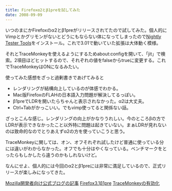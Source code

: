 ```yaml
---
title: Firefoxα2とβ1preを試してみた
date: 2008-09-09
---
```

いつのまにかFirefoxのα2とβ1preがリリースされてたので試してみた。個人的にVimpとかグリモンがないとどうにもならない体になってしまったので<a href="https://addons.mozilla.org/ja/firefox/addon/6543">Nightly Tester Tools</a>をインストール。これで3.01で動いていた拡張は大体動く模様。

それとTraceMonkeyを使えるようにするためabout:configを開いて、「jit」で検索。2項目ほどヒットするので、それぞれの値をfalseからtrueに変更する。これでTraceMonkeyはONになるみたい。

使ってみた感想をざっと過剰書きであげてみると

<ul>
<li>レンダリングが結構向上しているのが体感でわかる。</li>
<li>Mac版FirefoxのFLAHの日本語入力問題が解決してるっぽい。</li>
<li>β1preでLDRを開いたらちゃんと表示されなかった。α2は大丈夫。</li>
<li>Ctrl+Tabがかっこいい。でもvimp使ってると関係ない話。</li>
</ul>

ざっとこんな感じ。レンダリングの向上がかなりうれしい。今のところβの方でLDRが表示できなかったこと以外特に問題は起きていない。まぁLDRが見れないのは致命的なのでとりあえずα2の方を使っていこうと思う。

TraceMonkeyに関しては、オン、オフそれぞれ試したけど普通に使っている分には違いがわからなかった。オフでも十分はやくなっている。ベンチマークをとったらもしかしたら違うのかもしれないけど。

なんにせよ、個人的には今回のα2とβ1preには非常に満足しているので、正式リリースが楽しみになってきた。

<a href="http://developer.mozilla.org/devnews/index.php/2008/09/05/firefox-31-alpha-2-now-available-for-download/">Mozilla開発者向け公式ブログの記事</a>
<a href="ftp://ftp.mozilla.org/pub/firefox/nightly/latest-trunk/">Firefox3.1β1pre</a>
<a href="https://wiki.mozilla.org/JavaScript:TraceMonkey#Playing_with_TraceMonkey">TraceMonkeyの有効化</a>